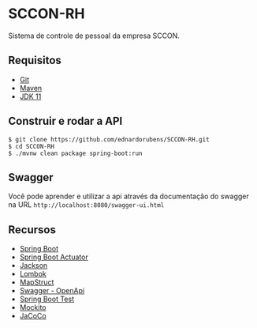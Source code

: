 # SCCON-RH
Sistema de controle de pessoal da empresa SCCON.

## Requisitos
 - [Git](https://git-scm.com/)
 - [Maven](https://maven.apache.org/download.cgi)
 - [JDK 11](https://www.oracle.com/java/technologies/javase-jdk11-downloads.html)

## Construir e rodar a API
```
$ git clone https://github.com/ednardorubens/SCCON-RH.git
$ cd SCCON-RH
$ ./mvnw clean package spring-boot:run
```

## Swagger
Você pode aprender e utilizar a api através da documentação do swagger na URL `http://localhost:8080/swagger-ui.html`

## Recursos
 - [Spring Boot](https://spring.io/projects/spring-boot)
 - [Spring Boot Actuator](https://spring.io/guides/gs/actuator-service)
 - [Jackson](https://github.com/FasterXML/jackson)
 - [Lombok](https://projectlombok.org)
 - [MapStruct](https://mapstruct.org/documentation/stable/reference/html/)
 - [Swagger - OpenApi](https://swagger.io/docs/specification/about)
 - [Spring Boot Test](https://spring.io/guides/gs/testing-web)
 - [Mockito](https://site.mockito.org)
 - [JaCoCo](https://www.jacoco.org/jacoco/trunk/doc)
